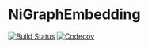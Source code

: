 # NiGraphEmbedding

[![Build Status](https://travis-ci.com/JuliaReverse/NiGraphEmbedding.jl.svg?branch=master)](https://travis-ci.com/JuliaReverse/NiGraphEmbedding.jl)
[![Codecov](https://codecov.io/gh/JuliaReverse/NiGraphEmbedding.jl/branch/master/graph/badge.svg)](https://codecov.io/gh/JuliaReverse/NiGraphEmbedding.jl)
